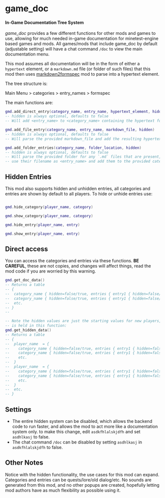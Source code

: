 # game_doc
#### In-Game Documentation Tree System


*game_doc* provides a few different functions for other mods and games to use, allowing for much needed in-game documentation for minetest-engine based games and mods. All games/mods that include game_doc by default (adjustable setting) will have a chat command `/doc` to view the main documentation menu.

This mod assumes all documentation will be in the form of either a `hypertext` element, or a `markdown.md` file (or folder of such files) that this mod then uses [markdown2formspec](https://github.com/ExeVirus/markdown2formspec) mod to parse into a hypertext element.


The tree structure is:

Main Menu \> categories \> entry_names \> formspec


The main functions are:

```lua
gmd.add_direct_entry(category_name, entry_name, hypertext_element, hidden)
-- hidden is always optional, defaults to false
-- Will add <entry_name> to <category_name> containing the hypertext formspec element to be displayed

gmd.add_file_entry(category_name, entry_name, markdown_file, hidden)
-- hidden is always optional, defaults to false
-- Will parse the provided markdown_file and add the resulting hypertext element to be found at <entry_name> in <category_name>

gmd.add_folder_entries(category_name, folder_location, hidden)
-- hidden is always optional, defaults to false
-- Will parse the provided folder for any `.md` files that are present, turn them into hypertext elements,
-- use their filename as <entry_name> and add them to the provided category. 

```

## Hidden Entries

This mod also supports hidden and unhidden entries, all categories and entries are shown by default to all players. To hide or unhide entries use:

```lua

gmd.hide_category(player_name, category)

gmd.show_category(player_name, category)

gmd.hide_entry(player_name, entry)

gmd.show_entry(player_name, entry)

```

## Direct access

You can access the categories and entries via these functions. **BE CAREFUL**, these are not copies, and changes will affect things, read the mod code if you are worried by this warning.

```lua
gmd.get_doc_data()
-- Returns a table 
-- {
--  category_name { hidden=false/true, entries { entry1 { hidden=false/true, hypertext }, entry2 {hidden=false/true, hypertext } }
--  category_name { hidden=false/true, entries { entry1 { hidden=false/true, hypertext }, entry2 {hidden=false/true, hypertext } }
--  etc.
-- }
--

-- Note the hidden values are just the starting values for new players, the player hidden entry/category data
-- is held in this function:
gmd.get_hidden_data()
-- Returns a table 
-- {
--  player_name  = {
--    category_name { hidden=false/true, entries { entry1 { hidden=false/true }, entry2 {hidden=false/true } }
--    category_name { hidden=false/true, entries { entry1 { hidden=false/true }, entry2 {hidden=false/true } }
--    etc.
--  }
--  player_name  = {
--    category_name { hidden=false/true, entries { entry1 { hidden=false/true }, entry2 {hidden=false/true } }
--    category_name { hidden=false/true, entries { entry1 { hidden=false/true }, entry2 {hidden=false/true } }
--    etc.
--  }
--  etc.
-- }

```

## Settings 

- The entire hidden system can be disabled, which allows the backend code to run faster, and allows the mod to act more like a documentation system only. to make this change, edit `asdkfhlalskjdfh` and set `asdhlkasj` to false.
- The chat command `/doc` can be disabled by setting `asdhlkasj` in `asdkfhlalskjdfh` to false.

## Other Notes

Notice with the hidden functionality, the use cases for this mod can expand. Categories and entries can be quests/lore/old dialog/etc. No sounds are generated
from this mod, and no other popups are created, hopefully letting mod authors have as much flexibility as possible using it. 


